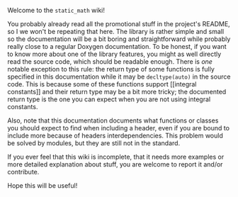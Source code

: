 Welcome to the `static_math` wiki!

You probably already read all the promotional stuff in the project's README, so I we won't be repeating that here. The library is rather simple and small so the documentation will be a bit boring and straightforward while probably really close to a regular Doxygen documentation. To be honest, if you want to know more about one of the library features, you might as well directly read the source code, which should be readable enough. There is *one* notable exception to this rule: the return type of some functions is fully specified in this documentation while it may be `decltype(auto)` in the source code. This is because some of these functions support [[integral constants]] and their return type may be a bit more tricky; the documented return type is the one you can expect when you are not using integral constants.

Also, note that this documentation documents what functions or classes you should expect to find when including a header, even if you are bound to include more because of headers interdependencies. This problem would be solved by modules, but they are still not in the standard.

If you ever feel that this wiki is incomplete, that it needs more examples or more detailed explanation about stuff, you are welcome to report it and/or contribute.

Hope this will be useful!